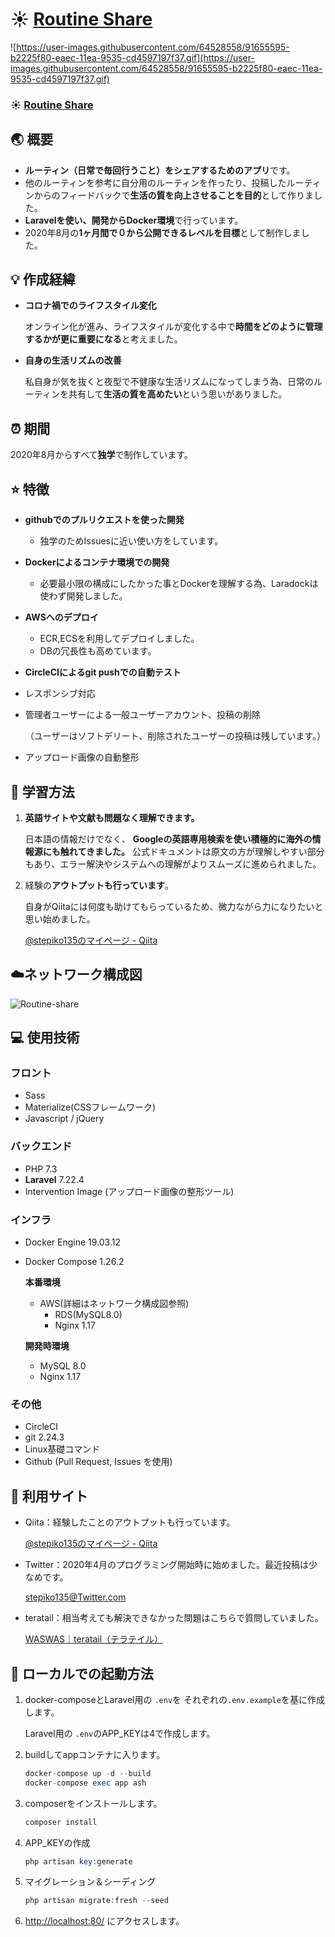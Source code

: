 # :sunny: [Routine Share](http://www.routine-share.work/)

![https://user-images.githubusercontent.com/64528558/91655595-b2225f80-eaec-11ea-9535-cd4597197f37.gif](https://user-images.githubusercontent.com/64528558/91655595-b2225f80-eaec-11ea-9535-cd4597197f37.gif)

### :sunny: [Routine Share](http://www.routine-share.work/)

## :earth_asia: 概要

- **ルーティン（日常で毎回行うこと）をシェアするためのアプリ**です。
- 他のルーティンを参考に自分用のルーティンを作ったり、投稿したルーティンからのフィードバックで**生活の質を向上させることを目的**として作りました。
- **Laravelを使い、開発からDocker環境**で行っています。
- 2020年8月の**1ヶ月間で０から公開できるレベルを目標**として制作しました。

## :bulb: 作成経緯

- **コロナ禍でのライフスタイル変化**

    オンライン化が進み、ライフスタイルが変化する中で**時間をどのように管理するかが更に重要になる**と考えました。

- **自身の生活リズムの改善**

    私自身が気を抜くと夜型で不健康な生活リズムになってしまう為、日常のルーティンを共有して**生活の質を高めたい**という思いがありました。

## :alarm_clock: 期間

2020年8月からすべて**独学**で制作しています。

## :star: 特徴

- **githubでのプルリクエストを使った開発**
    - 独学のためIssuesに近い使い方をしています。
- **Dockerによるコンテナ環境での開発**
    - 必要最小限の構成にしたかった事とDockerを理解する為、Laradockは使わず開発しました。
- **AWSへのデプロイ**
    - ECR,ECSを利用してデプロイしました。
    - DBの冗長性も高めています。
- **CircleCIによるgit pushでの自動テスト**
- レスポンシブ対応
- 管理者ユーザーによる一般ユーザーアカウント、投稿の削除

    （ユーザーはソフトデリート、削除されたユーザーの投稿は残しています。）

- アップロード画像の自動整形

## :notebook: 学習方法

1. **英語サイトや文献も問題なく理解できます。**

    日本語の情報だけでなく、 **Googleの英語専用検索を使い積極的に海外の情報源にも触れてきました。** 公式ドキュメントは原文の方が理解しやすい部分もあり、エラー解決やシステムへの理解がよりスムーズに進められました。

2. 経験の**アウトプットも行っています**。

    自身がQiitaには何度も助けてもらっているため、微力ながら力になりたいと思い始めました。

    [@stepiko135のマイページ - Qiita](https://qiita.com/stepiko135)

## :cloud:ネットワーク構成図

![Routine-share](https://user-images.githubusercontent.com/64528558/92437213-55f0c700-f1e1-11ea-972e-4cc68345cc75.png)

## :computer: 使用技術

### フロント

- Sass
- Materialize(CSSフレームワーク)
- Javascript / jQuery

### バックエンド

- PHP 7.3
- **Laravel** 7.22.4
- Intervention Image (アップロード画像の整形ツール)

### インフラ

- Docker Engine 19.03.12
- Docker Compose 1.26.2

    **本番環境**

    - AWS(詳細はネットワーク構成図参照)
        - RDS(MySQL8.0)
        - Nginx 1.17

    **開発時環境**

    - MySQL 8.0
    - Nginx 1.17

### その他

- CircleCI
- git 2.24.3
- Linux基礎コマンド
- Github (Pull Request, Issues を使用)

## :dvd: 利用サイト

- Qiita：経験したことのアウトプットも行っています。

    [@stepiko135のマイページ - Qiita](https://qiita.com/stepiko135)

- Twitter：2020年4月のプログラミング開始時に始めました。最近投稿は少なめです。

    [stepiko135@Twitter.com](https://twitter.com/stepiko135)

- teratail：相当考えても解決できなかった問題はこちらで質問していました。

    [WASWAS｜teratail（テラテイル）](https://teratail.com/users/WASWAS#question)


## :construction_worker: ローカルでの起動方法

1. docker-composeとLaravel用の `.env`を それぞれの`.env.example`を基に作成します。

    Laravel用の `.env`のAPP_KEYは4で作成します。

2. buildしてappコンテナに入ります。

    ```php
    docker-compose up -d --build
    docker-compose exec app ash
    ```

3. composerをインストールします。

    ```php
    composer install
    ```

4. APP_KEYの作成

    ```php
    php artisan key:generate
    ```

5. マイグレーション＆シーディング

    ```php
    php artisan migrate:fresh --seed
    ```

6. [http://localhost:80/](http://localhost:80/) にアクセスします。